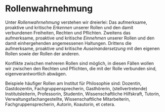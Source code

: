 <!--
   NAME - The NAME of this project is:
ethos

  FILE - The FILENAME of the current file is:
/a3.md

  CREATION - This project was CREATED on:
2017-01-28-16:15:00 UTC

  MODIFICATION - This project was last MODIFIED on:
2017-01-28-16:15:00 UTC

  VERSION - The current VERSION of this project is:
<git-commit-hash>-2017-01-28-16:15:00 UTC

  CREATOR(S) - This project was CREATED by:
Michael Czechowski, Martin Maga

  CONTACT - You can CONTACT the creator(s) or developer(s) of this project at:
E-Mail: mail@martinmaga.de

  COPYRIGHT - The COPYRIGHT holder of this project is:
COPYRIGHT (c) 2016 Martin Maga

  LICENSE - This project is LICENSED under the following license:
Martin Maga 2016 CC BY-SA 4.0 https://creativecommons.org

  SUBFILE – This is a SUBFILE! For more INFORMATION on this project go to:
/README.md
-->
# Rollenwahrnehmung
Unter *Rollenwahrnehmung* verstehen wir dreierlei:
Das aufmerksame, proaktive und kritische *Erkennen* unserer Rollen und den damit verbundenen Freiheiten, Rechten und Pflichten.
Zweitens das aufmerksame, proaktive und kritische *Einnehmen* unserer Rollen und den damit einhergehenden angemessenen Haltungen.
Drittens die aufmerksame, proaktive und kritische *Auseinandersetzung* mit den eigenen Rollen sowie der Rollen der anderen.

Konflikte zwischen mehreren Rollen sind möglich, in diesen Fällen wollen wir zwischen den Rechten und Pflichten, die mit der Rolle verbunden sind, eigenverantwortlich abwägen.

Beispiele häufiger Rollen am Institut für Philosophie sind:
Dozentin, Gastdozentin, Fachgruppensprecherin, Gasthörerin, (stellvertretende) Institutsleiterin, Professorin, Studentin, Wissenschaftliche Hilfskraft, Tutorin, Verwaltungsfachangestellte, Wissenschaftliche Mitarbeiterin, Fachgruppensprecherin, Autorin, Koautorin, et cetera.
